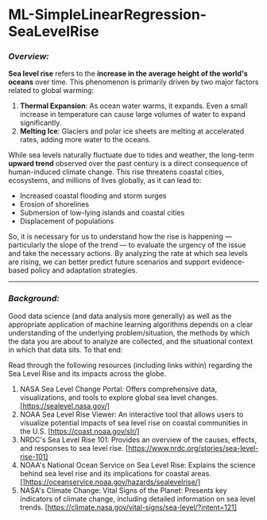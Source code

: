 # ML-SimpleLinearRegression-SeaLevelRise

### ***Overview:***

**Sea level rise** refers to the **increase in the average height of the world's oceans** over time. This phenomenon is primarily driven by two major factors related to global warming:

1. **Thermal Expansion**: As ocean water warms, it expands. Even a small increase in temperature can cause large volumes of water to expand significantly.
2. **Melting Ice**: Glaciers and polar ice sheets are melting at accelerated rates, adding more water to the oceans.

While sea levels naturally fluctuate due to tides and weather, the long-term **upward trend** observed over the past century is a direct consequence of human-induced climate change. This rise threatens coastal cities, ecosystems, and millions of lives globally, as it can lead to:
- Increased coastal flooding and storm surges
- Erosion of shorelines
- Submersion of low-lying islands and coastal cities
- Displacement of populations

So, it is necessary for us to understand how the rise is happening — particularly the slope of the trend — to evaluate the urgency of the issue and take the necessary actions. By analyzing the rate at which sea levels are rising, we can better predict future scenarios and support evidence-based policy and adaptation strategies.


<hr>

### ***Background:***

Good data science (and data analysis more generally) as well as the appropriate application of machine learning algorithms depends on a clear understanding of the underlying problem/situation, the methods by which the data you are about to analyze are collected, and the situational context in which that data sits. To that end:

Read through the following resources (including links within) regarding the Sea Level Rise and its impacts across the globe.

1. NASA Sea Level Change Portal: Offers comprehensive data, visualizations, and tools to explore global sea level changes. 
[https://sealevel.nasa.gov/]
2. NOAA Sea Level Rise Viewer: An interactive tool that allows users to visualize potential impacts of sea level rise on coastal communities in the U.S. 
[https://coast.noaa.gov/slr/]
3. NRDC's Sea Level Rise 101: Provides an overview of the causes, effects, and responses to sea level rise. 
[https://www.nrdc.org/stories/sea-level-rise-101]
4. NOAA's National Ocean Service on Sea Level Rise: Explains the science behind sea level rise and its implications for coastal areas. 
[]https://oceanservice.noaa.gov/hazards/sealevelrise/]
5. NASA's Climate Change: Vital Signs of the Planet: Presents key indicators of climate change, including detailed information on sea level trends. 
[https://climate.nasa.gov/vital-signs/sea-level/?intent=121]

